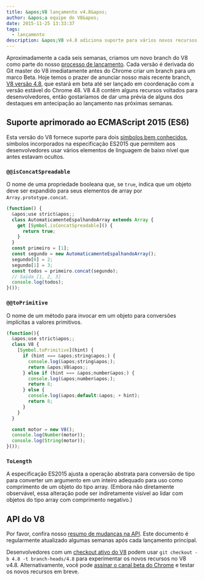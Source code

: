 ```yaml
---
title: &apos;V8 lançamento v4.8&apos;
author: &apos;a equipe do V8&apos;
date: 2015-11-25 13:33:37
tags:
  - lançamento
description: &apos;V8 v4.8 adiciona suporte para vários novos recursos de linguagem ES2015.&apos;
---
```

Aproximadamente a cada seis semanas, criamos um novo branch do V8 como parte do nosso [processo de lançamento](/docs/release-process). Cada versão é derivada do Git master do V8 imediatamente antes do Chrome criar um branch para um marco Beta. Hoje temos o prazer de anunciar nosso mais recente branch, [V8 versão 4.8](https://chromium.googlesource.com/v8/v8.git/+log/branch-heads/4.8), que estará em beta até ser lançado em coordenação com a versão estável do Chrome 48. V8 4.8 contém alguns recursos voltados para desenvolvedores, então gostaríamos de dar uma prévia de alguns dos destaques em antecipação ao lançamento nas próximas semanas.

<!--truncate-->
## Suporte aprimorado ao ECMAScript 2015 (ES6)

Esta versão do V8 fornece suporte para dois [símbolos bem conhecidos](https://developer.mozilla.org/en-US/docs/Web/JavaScript/Reference/Global_Objects/Symbol#Well-known_symbols), símbolos incorporados na especificação ES2015 que permitem aos desenvolvedores usar vários elementos de linguagem de baixo nível que antes estavam ocultos.

### `@@isConcatSpreadable`

O nome de uma propriedade booleana que, se `true`, indica que um objeto deve ser expandido para seus elementos de array por `Array.prototype.concat`.

```js
(function() {
  &apos;use strict&apos;;
  class AutomaticamenteEspalhandoArray extends Array {
    get [Symbol.isConcatSpreadable]() {
      return true;
    }
  }
  const primeiro = [1];
  const segundo = new AutomaticamenteEspalhandoArray();
  segundo[0] = 2;
  segundo[1] = 3;
  const todos = primeiro.concat(segundo);
  // Saída [1, 2, 3]
  console.log(todos);
}());
```

### `@@toPrimitive`

O nome de um método para invocar em um objeto para conversões implícitas a valores primitivos.

```js
(function(){
  &apos;use strict&apos;;
  class V8 {
    [Symbol.toPrimitive](hint) {
      if (hint === &apos;string&apos;) {
        console.log(&apos;string&apos;);
        return &apos;V8&apos;;
      } else if (hint === &apos;number&apos;) {
        console.log(&apos;number&apos;);
        return 8;
      } else {
        console.log(&apos;default:&apos; + hint);
        return 8;
      }
    }
  }

  const motor = new V8();
  console.log(Number(motor));
  console.log(String(motor));
}());
```

### `ToLength`

A especificação ES2015 ajusta a operação abstrata para conversão de tipo para converter um argumento em um inteiro adequado para uso como comprimento de um objeto do tipo array. (Embora não diretamente observável, essa alteração pode ser indiretamente visível ao lidar com objetos do tipo array com comprimento negativo.)

## API do V8

Por favor, confira nosso [resumo de mudanças na API](https://docs.google.com/document/d/1g8JFi8T_oAE_7uAri7Njtig7fKaPDfotU6huOa1alds/edit). Este documento é regularmente atualizado algumas semanas após cada lançamento principal.

Desenvolvedores com um [checkout ativo do V8](https://v8.dev/docs/source-code#using-git) podem usar `git checkout -b 4.8 -t branch-heads/4.8` para experimentar os novos recursos no V8 v4.8. Alternativamente, você pode [assinar o canal beta do Chrome](https://www.google.com/chrome/browser/beta.html) e testar os novos recursos em breve.
